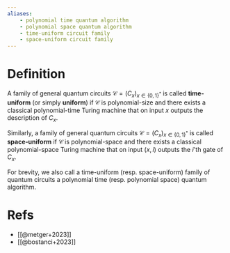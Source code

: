 ```yaml
---
aliases: 
	- polynomial time quantum algorithm
	- polynomial space quantum algorithm
	- time-uniform circuit family
	- space-uniform circuit family
---
```


# Definition 
A family of general quantum circuits $\mathcal{C} = (C_x)_{x\in\{0,1\}^*}$ is called **time-uniform** (or simply **uniform**) if $\mathcal{C}$ is polynomial-size and there exists a classical polynomial-time Turing machine that on input $x$ outputs the description of $C_x$. 

Similarly, a family of general quantum circuits $\mathcal{C} = (C_x)_{x\in\{0,1\}^*}$ is called **space-uniform** if $\mathcal{C}$ is polynomial-space and there exists a classical polynomial-space Turing machine that on input $(x, i)$ outputs the $i$'th gate of $C_x$. 

For brevity, we also call a time-uniform (resp. space-uniform) family of quantum circuits a polynomial time (resp. polynomial space) quantum algorithm. 

# Refs 
- [[@metger+2023]]
- [[@bostanci+2023]]